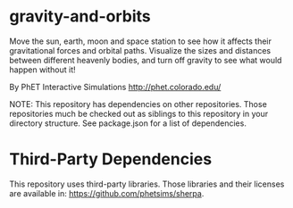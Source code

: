 gravity-and-orbits
==================

Move the sun, earth, moon and space station to see how it affects their gravitational forces and orbital paths. Visualize the sizes and distances between different heavenly bodies, and turn off gravity to see what would happen without it!

By PhET Interactive Simulations
http://phet.colorado.edu/

NOTE: This repository has dependencies on other repositories. Those repositories
much be checked out as siblings to this repository in your directory structure.
See package.json for a list of dependencies.

Third-Party Dependencies
=============

This repository uses third-party libraries.
Those libraries and their licenses are available in: https://github.com/phetsims/sherpa.